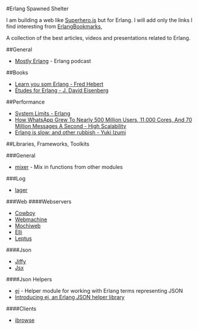 #Erlang Spawned Shelter

I am building a web like [Superhero.js](http://superherojs.com/) but for Erlang. I will add only the links I find interesting from [ErlangBookmarks](https://github.com/0xAX/erlang-bookmarks/blob/master/ErlangBookmarks.md), 

A collection of the best articles, videos and presentations related to Erlang.

##General
- [Mostly Erlang](http://mostlyerlang.com/) - Erlang podcast

##Books
- [Learn you som Erlang -  Fred Hebert](http://learnyousomeerlang.com/)
- [Études for Erlang - J. David Eisenberg](http://chimera.labs.oreilly.com/books/1234000000726/index.html)

##Performance

- [System Limits - Erlang](http://www.erlang.org/doc/efficiency_guide/advanced.html)
- [How WhatsApp Grew To Nearly 500 Million Users, 11,000 Cores, And 70 Million Messages A Second - High Scalability](http://highscalability.com/blog/2014/3/31/how-whatsapp-grew-to-nearly-500-million-users-11000-cores-an.html)
- [Erlang is slow: and other rubbish - Yuki Izumi](https://kivikakk.ee/2013/05/20/erlang_is_slow.html)

##Libraries, Frameworks, Toolkits

###General
- [mixer](https://github.com/opscode/mixer) - Mix in functions from other modules

###Log
- [lager](https://github.com/basho/lager)

###Web
####Webservers
- [Cowboy](https://github.com/extend/cowboy)
- [Webmachine](https://github.com/basho/webmachine)
- [Mochiweb](https://github.com/mochi/mochiweb)
- [Elli](https://github.com/knutin/elli)
- [Leptus](https://github.com/s1n4/leptus)

####Json
- [Jiffy](https://github.com/davisp/jiffy)
- [Jsx](https://github.com/talentdeficit/jsx)

####Json Helpers
- [ej](https://github.com/seth/ej) - Helper module for working with Erlang terms representing JSON
- [Introducing ej, an Erlang JSON helper library](http://userprimary.net/posts/2012/06/11/ej-erlang-json-helper-library/)

####Clients
- [ibrowse](https://github.com/cmullaparthi/ibrowse)
